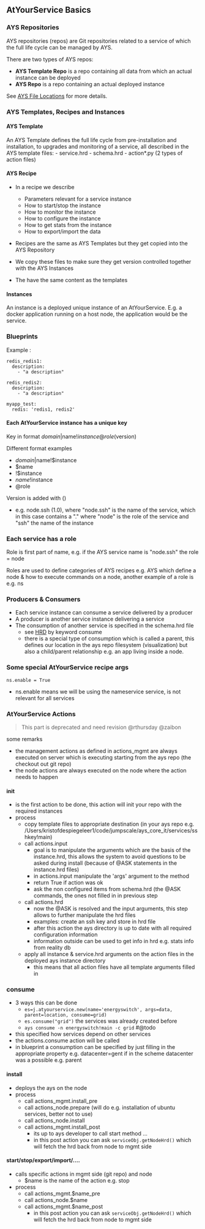 ## AtYourService Basics

### AYS Repositories

AYS repositories (repos) are Git repositories related to a service of which the full life cycle can be managed by AYS.

There are two types of AYS repos:

- **AYS Template Repo** is a repo containing all data from which an actual instance can be deployed
- **AYS Repo** is a repo containing an actual deployed instance

See [AYS File Locations](AtYourServiceFileLocations.md) for more details.


### AYS Templates, Recipes and Instances

#### AYS Template

An AYS Template defines the full life cycle from pre-installation and installation, to upgrades and monitoring of a service, all described in the AYS template files:
    - service.hrd
    - schema.hrd
    - action*.py (2 types of action files)


#### AYS Recipe

- In a recipe we describe
    - Parameters relevant for a service instance
    - How to start/stop the instance
    - How to monitor the instance
    - How to configure the instance
    - How to get stats from the instance
    - How to export/import the data

- Recipes are the same as AYS Templates but they get copied into the AYS Repository
- We copy these files to make sure they get version controlled together with the AYS Instances
- The have the same content as the templates


#### Instances

An instance is a deployed unique instance of an AtYourService.
E.g. a docker application running on a host node, the application would be the service.


### Blueprints

Example :
```
redis_redis1:
  description:
    - "a description"

redis_redis2:
  description:
    - "a description"

myapp_test:
  redis: 'redis1, redis2'

```



#### Each AtYourService instance has a unique key

Key in format $domain|$name!$instance@role ($version)

Different format examples
+ $domain|$name!$instance
+ $name
+ !$instance
+ $name!$instance
+ @role

Version is added with ()
+ e.g. node.ssh (1.0), where "node.ssh" is the name of the service, which in this case contains a "." where "node" is the role of the service and "ssh" the name of the instance

### Each service has a role

Role is first part of name, e.g. if the AYS service name is "node.ssh" the role = node

Roles are used to define categories of AYS recipes e.g. AYS which define a node & how to execute commands on a node, another example of a role is e.g. ns

### Producers & Consumers

- Each service instance can consume a service delivered by a producer
- A producer is another service instance delivering a service
- The consumption of another service is specified in the schema.hrd file
    - see [HRD](../BeyondBasics/HRD.html) by keyword consume
    - there is a special type of consumption which is called a parent, this defines our location in the ays repo filesystem (visualization) but also a child/parent relationship e.g. an app living inside a node.


### Some special AtYourService recipe args

```
ns.enable = True
```

- ns.enable means we will be using the nameservice service, is not relevant for all services


### AtYourService Actions

> This part is deprecated and need revision @rthursday @zaibon

some remarks
- the management actions as defined in actions_mgmt are always executed on server which is executing starting from the ays repo (the checkout out git repo)
- the node actions are always executed on the node where the action needs to happen

#### init

- is the first action to be done, this action will init your repo with the required instances
- process
    - copy template files to appropriate destination (in your ays repo e.g. /Users/kristofdespiegeleer1/code/jumpscale/ays_core_it/services/sshkey!main)
    - call actions.input
        - goal is to manipulate the arguments which are the basis of the instance.hrd, this allows the system to avoid questions to be asked during install (because of @ASK statements in the instance.hrd files)
        - in actions.input manipulate the 'args' argument to the method
        - return True if action was ok
        - ask the non configured items from schema.hrd (the @ASK commands, the ones not filled in in previous step
    - call actions.hrd
        - now the @ASK is resolved and the input arguments, this step allows to further manipulate the hrd files
        - examples: create an ssh key and store in hrd file
        - after this action the ays directory is up to date with all required configuration information
        - information outside can be used to get info in hrd e.g. stats info from reality db
    - apply all instance & service.hrd arguments on the action files in the deployed ays instance directory
        - this means that all action files have all template arguments filled in

### consume


- 3 ways this can be done
    - ```es=j.atyourservice.new(name='energyswitch', args=data, parent=location, consume=grid)```
    - ```es.consume("grid")``` the services was already created before
    - ```ays consume -n energyswitch!main -c grid``` #@todo
- this specified how services depend on other services
- the actions.consume action will be called
- in blueprint a consumption can be specified by just filling in the appropriate property e.g. datacenter=gent if in the scheme datacenter was a possible e.g. parent

#### install

- deploys the ays on the node
- process
    - call actions_mgmt.install_pre
    - call actions_node.prepare (will do e.g. installation of ubuntu services, better not to use)
    - call actions_node.install
    - call actions_mgmt.install_post
        - its up to ays developer to call start method ...
        - in this post action you can ask ```serviceObj.getNodeHrd()``` which will fetch the hrd back from node to mgmt side

#### start/stop/export/import/....

- calls specific actions in mgmt side (git repo) and node
    - $name is the name of the action e.g. stop
- process
    - call actions_mgmt.$name_pre
    - call actions_node.$name
    - call actions_mgmt.$name_post
        - in this post action you can ask ```serviceObj.getNodeHrd()``` which will fetch the hrd back from node to mgmt side